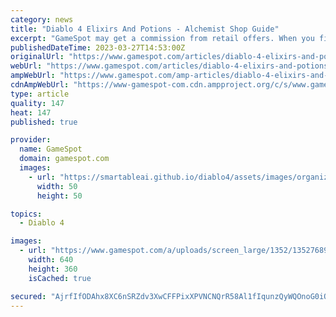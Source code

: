```yaml
---
category: news
title: "Diablo 4 Elixirs And Potions - Alchemist Shop Guide"
excerpt: "GameSpot may get a commission from retail offers. When you first arrive in the city of Kyovashad in Diablo 4, you might be tempted to set out on your grand adventure in Sanctuary. Lilith is waiting ..."
publishedDateTime: 2023-03-27T14:53:00Z
originalUrl: "https://www.gamespot.com/articles/diablo-4-elixirs-and-potions-alchemist-shop-guide/1100-6512737/"
webUrl: "https://www.gamespot.com/articles/diablo-4-elixirs-and-potions-alchemist-shop-guide/1100-6512737/"
ampWebUrl: "https://www.gamespot.com/amp-articles/diablo-4-elixirs-and-potions-alchemist-shop-guide/1100-6512737/"
cdnAmpWebUrl: "https://www-gamespot-com.cdn.ampproject.org/c/s/www.gamespot.com/amp-articles/diablo-4-elixirs-and-potions-alchemist-shop-guide/1100-6512737/"
type: article
quality: 147
heat: 147
published: true

provider:
  name: GameSpot
  domain: gamespot.com
  images:
    - url: "https://smartableai.github.io/diablo4/assets/images/organizations/gamespot.com-50x50.jpg"
      width: 50
      height: 50

topics:
  - Diablo 4

images:
  - url: "https://www.gamespot.com/a/uploads/screen_large/1352/13527689/4112039-diabloiv_ultimateeditionbreakdown.mp4.00_00_04_01.still001.jpg"
    width: 640
    height: 360
    isCached: true

secured: "AjrfIfODAhx8XC6nSRZdv3XwCFFPixXPVNCNQrR58Al1fIqunzQyWQOnoG0iOE1voGZ3vuvV60P+peiUhdRAn2aFk8MDD1Dd2ipf1rxieRnTq+zSTHg7V1Suc8FUAogrNTLJyyUuQzMFmfp7C1O+qPOv7jaaKW7ABspjWwLjYnyGP3qzt21EIIPa+bHuWxCxK/G30Df88R3dg7zUfc+3rxRmsyu1yk2Zr082A8aTe7xFxQ4HMTi2eLfxQn0uOa/iKz3a4RJ3VP1qVv6JfX1PAWCyy0pB7VtghHpD9WyY+SipedidqJQQoEULqag6XDHCamzYU1WRp7MUraMVeaoRYoD94thmN2xpgUHZatm1HxA=;viTLb3RsJRSLcRVxtjnAgw=="
---
```


